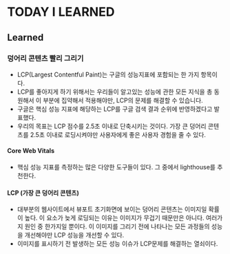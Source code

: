# TODAY I LEARNED

## Learned

### 덩어리 콘텐츠 빨리 그리기

- LCP(Largest Contentful Paint)는 구글의 성능지표에 포함되는 한 가지 항목이다.
- LCP를 좋아지게 하기 위해서는 우리들이 알고있는 성능에 관한 모든 지식을 총 동원해서 이 부분에 집약해서 적용해야만, LCP의 문제를 해결할 수 있습니다.
- 구글은 핵심 성능 지표에 해당하는 LCP를 구글 검색 결과 순위에 반영하겠다고 발표했다.
- 우리의 목표는 LCP 점수를 2.5초 이내로 단축시키는 것이다. 가장 큰 덩어리 콘텐츠를 2.5초 이내로 로딩시켜야만 사용자에게 좋은 사용자 경험을 줄 수 있다.

#### Core Web Vitals

- 핵심 성능 지표를 측정하는 많은 다양한 도구들이 있다. 그 중에서 lighthouse를 추천한다.

#### LCP (가장 큰 덩어리 콘텐츠)

- 대부분의 웹사이트에서 뷰포트 초기화면에 보이는 덩어리 콘텐츠는 이미지일 확률이 높다. 이 요소가 늦게 로딩되는 이유는 이미지가 무겁기 때문만은 아니다. 여러가지 원인 중 한가지일 뿐이다. 이 이미지를 그리기 전에 나타나는 모든 과정들의 성능을 개선해야만 LCP 성능을 개선할 수 있다.
- 이미지를 표시하기 전 발생하는 모든 성능 이슈가 LCP문제를 해결하는 열쇠이다.


